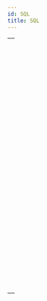 ```yaml
---
id: SQL
title: SQL
---
```

||
|---|
|[<!-- INCLUDE #_command_.Begin SQL.Syntax -->](../../commands-legacy/begin-sql.md)<br/>|
|[<!-- INCLUDE #_command_.End SQL.Syntax -->](../../commands-legacy/end-sql.md)<br/>|
|[<!-- INCLUDE #_command_.Is field value Null.Syntax -->](../../commands-legacy/is-field-value-null.md)<br/>|
|[<!-- INCLUDE #_command_.QUERY BY SQL.Syntax -->](../../commands-legacy/query-by-sql.md)<br/>|
|[<!-- INCLUDE #_command_.SET FIELD VALUE NULL.Syntax -->](../../commands-legacy/set-field-value-null.md)<br/>|
|[<!-- INCLUDE #_command_.SQL CANCEL LOAD.Syntax -->](../../commands-legacy/sql-cancel-load.md)<br/>|
|[<!-- INCLUDE #_command_.SQL End selection.Syntax -->](../../commands-legacy/sql-end-selection.md)<br/>|
|[<!-- INCLUDE #_command_.SQL EXECUTE.Syntax -->](../../commands-legacy/sql-execute.md)<br/>|
|[<!-- INCLUDE #_command_.SQL EXECUTE SCRIPT.Syntax -->](../../commands-legacy/sql-execute-script.md)<br/>|
|[<!-- INCLUDE #_command_.SQL EXPORT DATABASE.Syntax -->](../../commands-legacy/sql-export-database.md)<br/>|
|[<!-- INCLUDE #_command_.SQL EXPORT SELECTION.Syntax -->](../../commands-legacy/sql-export-selection.md)<br/>|
|[<!-- INCLUDE #_command_.SQL Get current data source.Syntax -->](../../commands-legacy/sql-get-current-data-source.md)<br/>|
|[<!-- INCLUDE #_command_.SQL GET DATA SOURCE LIST.Syntax -->](../../commands-legacy/sql-get-data-source-list.md)<br/>|
|[<!-- INCLUDE #_command_.SQL GET LAST ERROR.Syntax -->](../../commands-legacy/sql-get-last-error.md)<br/>|
|[<!-- INCLUDE #_command_.SQL GET OPTION.Syntax -->](../../commands-legacy/sql-get-option.md)<br/>|
|[<!-- INCLUDE #_command_.SQL LOAD RECORD.Syntax -->](../../commands-legacy/sql-load-record.md)<br/>|
|[<!-- INCLUDE #_command_.SQL LOGIN.Syntax -->](../../commands-legacy/sql-login.md)<br/>|
|[<!-- INCLUDE #_command_.SQL LOGOUT.Syntax -->](../../commands-legacy/sql-logout.md)<br/>|
|[<!-- INCLUDE #_command_.SQL SET OPTION.Syntax -->](../../commands-legacy/sql-set-option.md)<br/>|
|[<!-- INCLUDE #_command_.SQL SET PARAMETER.Syntax -->](../../commands-legacy/sql-set-parameter.md)<br/>|
|[<!-- INCLUDE #_command_.START SQL SERVER.Syntax -->](../../commands-legacy/start-sql-server.md)<br/>|
|[<!-- INCLUDE #_command_.STOP SQL SERVER.Syntax -->](../../commands-legacy/stop-sql-server.md)<br/>|
